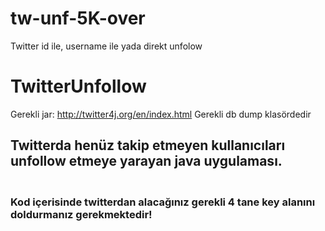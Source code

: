 # tw-unf-5K-over
Twitter id ile, username ile yada direkt unfolow

# TwitterUnfollow

Gerekli jar: http://twitter4j.org/en/index.html 
Gerekli db dump klasördedir

<h2>Twitterda henüz takip etmeyen kullanıcıları unfollow etmeye yarayan java uygulaması.</h2>

<h3><br>Kod içerisinde twitterdan alacağınız gerekli 4 tane key alanını doldurmanız gerekmektedir!</br></h3>


